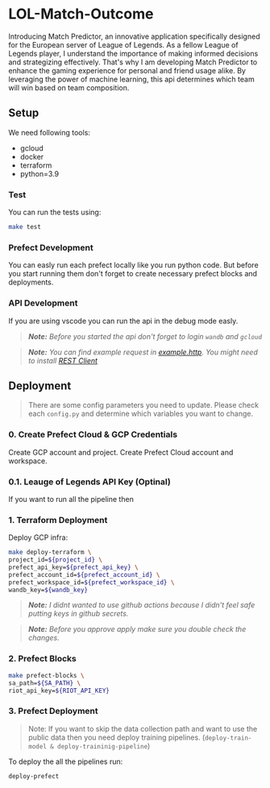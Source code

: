 # LOL-Match-Outcome

Introducing Match Predictor, an innovative application specifically designed for the European server of League of Legends. As a fellow League of Legends player, I understand the importance of making informed decisions and strategizing effectively. That's why I am developing Match Predictor to enhance the gaming experience for personal and friend usage alike. By leveraging the power of machine learning, this api determines which team will win based on team composition.

## Setup

We need following tools:
* gcloud
* docker
* terraform
* python=3.9

### Test

You can run the tests using:

```bash
make test
```

### Prefect Development

You can easly run each prefect locally like you run python code. But before you start running them don't forget to create necessary prefect blocks and deployments.

### API Development

If you are using vscode you can run the api in the debug mode easly.

> ***Note:**
> Before you started the api don't forget to login `wandb` and `gcloud`*

> ***Note:**
> You can find example request in [example.http](example.http). You might need to install [
REST Client](https://marketplace.visualstudio.com/items?itemName=humao.rest-client)*

## Deployment

> There are some config parameters you need to update.
> Please check each `config.py` and determine which variables you want to change.

### 0. Create Prefect Cloud & GCP Credentials

Create GCP account and project.
Create Prefect Cloud account and workspace.


### 0.1. Leauge of Legends API Key (Optinal)

If you want to run all the pipeline then

### 1. Terraform Deployment

Deploy GCP infra:
```bash
make deploy-terraform \
project_id=${project_id} \
prefect_api_key=${prefect_api_key} \
prefect_account_id=${prefect_account_id} \
prefect_workspace_id=${prefect_workspace_id} \
wandb_key=${wandb_key}
```

> ***Note:**
> I didnt wanted to use github actions because I didn't feel safe putting keys in github secrets.*

> ***Note:**
> Before you approve apply make sure you double check the changes.*

### 2. Prefect Blocks

```bash
make prefect-blocks \
sa_path=${SA_PATH} \
riot_api_key=${RIOT_API_KEY}
```

### 3. Prefect Deployment

> Note:
> If you want to skip the data collection path and want to use the public data then you need deploy training pipelines. (`deploy-train-model & deploy-traininig-pipeline`)

To deploy the all the pipelines run:
```bash
deploy-prefect
```
